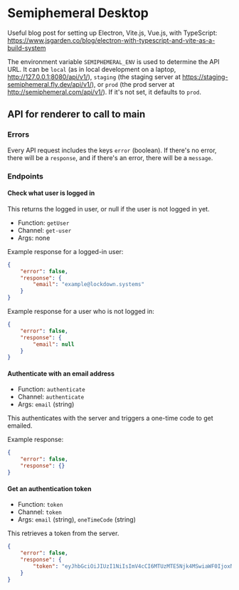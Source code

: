 # Semiphemeral Desktop

Useful blog post for setting up Electron, Vite.js, Vue.js, with TypeScript: https://www.jsgarden.co/blog/electron-with-typescript-and-vite-as-a-build-system

The environment variable `SEMIPHEMERAL_ENV` is used to determine the API URL. It can be `local` (as in local development on a laptop, http://127.0.0.1:8080/api/v1/), `staging` (the staging server at https://staging-semiphemeral.fly.dev/api/v1/), or `prod` (the prod server at http://semiphemeral.com/api/v1/). If it's not set, it defaults to `prod`.

## API for renderer to call to main

### Errors

Every API request includes the keys `error` (boolean). If there's no error, there will be a `response`, and if there's an error, there will be a `message`.

### Endpoints

#### Check what user is logged in

This returns the logged in user, or null if the user is not logged in yet.

- Function: `getUser`
- Channel: `get-user`
- Args: none

Example response for a logged-in user:

```json
{
    "error": false,
    "response": {
        "email": "example@lockdown.systems"
    }
}
```

Example response for a user who is not logged in:

```json
{
    "error": false,
    "response": {
        "email": null
    }
}
```

#### Authenticate with an email address

- Function: `authenticate`
- Channel: `authenticate`
- Args: `email` (string)

This authenticates with the server and triggers a one-time code to get emailed. 

Example response:

```json
{
    "error": false,
    "response": {}
}
```

#### Get an authentication token

- Function: `token`
- Channel: `token`
- Args: `email` (string), `oneTimeCode` (string)

This retrieves a token from the server.

```json
{
    "error": false,
    "response": {
        "token": "eyJhbGciOiJIUzI1NiIsImV4cCI6MTUzMTE5Njk4MSwiaWF0IjoxNTMxMTY4MTgxfQ.eyJpZCI6MX0.TBSvfrICMxtvWgpVZzqTl6wHYNQuGPOaZpuAKwwIXXo"
    }
}
```
